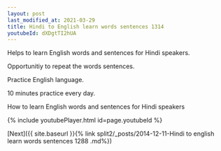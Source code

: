 ```yaml
---
layout: post
last_modified_at: 2021-03-29
title: Hindi to English learn words sentences 1314 
youtubeId: dXDgtTI2hUA
---
```

 
 
Helps to learn English words and sentences for Hindi speakers.

Opportunitiy to repeat the words sentences. 

Practice English language. 
 
10 minutes practice every day. 
 
How to learn English words and sentences for Hindi speakers 
 
{% include youtubePlayer.html id=page.youtubeId %}
 
 
[Next]({{ site.baseurl }}{% link  split2/_posts/2014-12-11-Hindi to english learn words sentences 1288 .md%})
 
